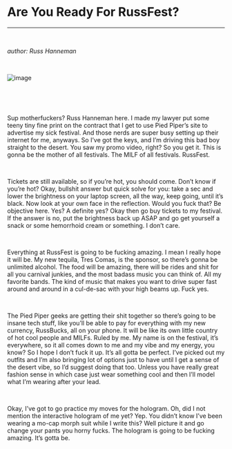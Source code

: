 # Are You Ready For RussFest?
---
&nbsp;

*author: Russ Hanneman*

&nbsp;

![image](/images/news/russfest.jpg)

&nbsp;

&nbsp;

Sup motherfuckers? Russ Hanneman here. I made my lawyer put some teeny tiny fine print on the contract that I get to use Pied Piper’s site to advertise my sick festival. And those nerds are super busy setting up their internet for me, anyways. So I’ve got the keys, and I’m driving this bad boy straight to the desert. You saw my promo video, right? So you get it. This is gonna be the mother of all festivals. The MILF of all festivals. RussFest.

&nbsp;

Tickets are still available, so if you’re hot, you should come. Don’t know if you’re hot? Okay, bullshit answer but quick solve for you: take a sec and lower the brightness on your laptop screen, all the way, keep going, until it’s black. Now look at your own face in the reflection. Would you fuck that? Be objective here. Yes? A definite yes? Okay then go buy tickets to my festival. If the answer is no, put the brightness back up ASAP and go get yourself a snack or some hemorrhoid cream or something. I don’t care.

&nbsp;

Everything at RussFest is going to be fucking amazing. I mean I really hope it will be. My new tequila, Tres Comas, is the sponsor, so there’s gonna be unlimited alcohol. The food will be amazing, there will be rides and shit for all you carnival junkies, and the most badass music you can think of. All my favorite bands. The kind of music that makes you want to drive super fast around and around in a cul-de-sac with your high beams up. Fuck yes.

&nbsp;

The Pied Piper geeks are getting their shit together so there’s going to be insane tech stuff, like you’ll be able to pay for everything with my new currency, RussBucks, all on your phone. It will be like its own little country of hot cool people and MILFs. Ruled by me. My name is on the festival, it’s everywhere, so it all comes down to me and my vibe and my energy, you know? So I hope I don’t fuck it up. It’s all gotta be perfect. I’ve picked out my outfits and I’m also bringing lot of options just to have until I get a sense of the desert vibe, so I’d suggest doing that too. Unless you have really great fashion sense in which case just wear something cool and then I’ll model what I’m wearing after your lead.

&nbsp;

Okay, I’ve got to go practice my moves for the hologram. Oh, did I not mention the interactive hologram of me yet? Yep. You didn’t know I’ve been wearing a mo-cap morph suit while I write this? Well picture it and go change your pants you horny fucks. The hologram is going to be fucking amazing. It’s gotta be.
